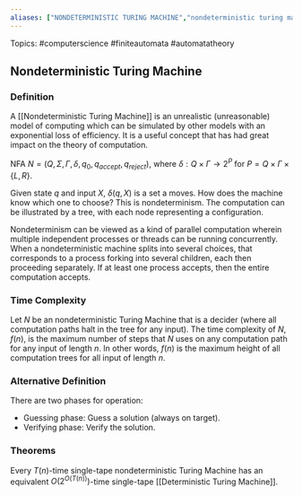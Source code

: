 ```yaml
---
aliases: ["NONDETERMINISTIC TURING MACHINE","nondeterministic turing machine","Nondeterministic Turing Machine","Nondeterministic Turing Machines","nondeterministic turing machines", "NTM"] 
---
```

Topics: #computerscience #finiteautomata #automatatheory 

## Nondeterministic Turing Machine

### Definition
A [[Nondeterministic Turing Machine]] is an unrealistic (unreasonable) model of computing which can be simulated by other models with an exponential loss of efficiency. It is a useful concept that has had great impact on the theory of computation.

NFA $N=(Q,\Sigma,\Gamma,\delta,q_0,q_{accept},q_{reject})$, where $\delta : Q \times \Gamma → 2^P$ for $P = Q\times\Gamma\times\{L,R\}$.

Given state $q$ and input $X$, $\delta(q,X)$ is a set a moves. How does the machine know which one to choose? This is nondeterminism. The computation can be illustrated by a tree, with each node representing a configuration.

Nondeterminism can be viewed as a kind of parallel computation wherein multiple independent processes or threads can be running concurrently. When a nondeterministic machine splits into several choices, that corresponds to a process forking into several children, each then proceeding separately. If at least one process accepts, then the entire computation accepts. 

### Time Complexity
Let $N$ be an nondeterministic Turing Machine that is a decider (where all computation paths halt in the tree for any input). The time complexity of $N$, $f(n)$, is the maximum number of steps that $N$ uses on any computation path for any input of length $n$. In other words, $f(n)$ is the maximum height of all computation trees for all input of length $n$.

### Alternative Definition
There are two phases for operation: 
- Guessing phase: Guess a solution (always on target). 
- Verifying phase: Verify the solution.

### Theorems
Every $T(n)$-time single-tape nondeterministic Turing Machine has an equivalent $O(2^{O(T(n))})$-time single-tape [[Deterministic Turing Machine]].